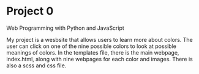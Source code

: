# Project 0

Web Programming with Python and JavaScript

My project is a wesbsite that allows users to learn more about colors. The user can click on one of the nine possible colors to look at possible meanings of colors. In the templates file, there is the main webpage, index.html, along with nine webpages for each color and images. There is also a scss and css file. 
